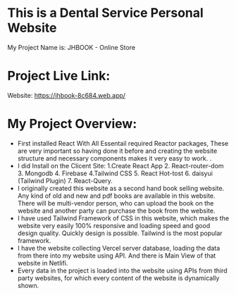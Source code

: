 # This is a Dental Service Personal Website

My Project Name is: JHBOOK - Online Store

# Project Live Link:
Website: https://jhbook-8c684.web.app/

# My Project Overview:

- First installed React With All Essentail required Reactor packages, These are very important so having done it before and creating the website structure and necessary components makes it very easy to work. .
- I did Install on the Clicent Site: 1.Create React App 2. React-router-dom 3. Mongodb 4. Firebase 4.Tailwind CSS 5. React Hot-tost 6. daisyui (Tailwind Plugin) 7. React-Query.
- I originally created this website as a second hand book selling website. Any kind of old and new and pdf books are available in this website. There will be multi-vendor person, who can upload the book on the website and another party can purchase the book from the website.
- I have used Tailwind Framework of CSS in this website, which makes the website very easily 100% responsive and loading speed and good design quality. Quickly design is possible. Tailwind is the most popular framework.
- I have the website collecting Vercel server database, loading the data from there into my website using API. And there is Main View of that website in Netlifi.
- Every data in the project is loaded into the website using APIs from third party websites, for which every content of the website is dynamically shown.